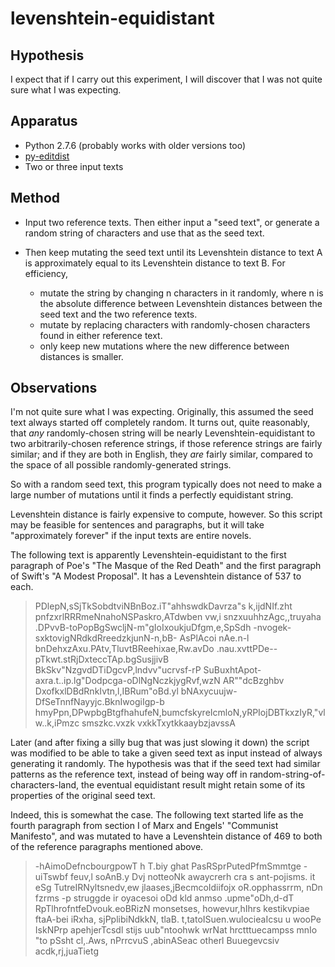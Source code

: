 levenshtein-equidistant
=======================

Hypothesis
----------

I expect that if I carry out this experiment, I will discover that I was
not quite sure what I was expecting.

Apparatus
---------

*   Python 2.7.6 (probably works with older versions too)
*   [py-editdist](http://www.mindrot.org/projects/py-editdist/)
*   Two or three input texts

Method
------

*   Input two reference texts.  Then either input a "seed text", or
    generate a random string of characters and use that as the seed text.
*   Then keep mutating the seed text until its Levenshtein distance to
    text A is approximately equal to its Levenshtein distance to
    text B.  For efficiency,
    
    *   mutate the string by changing n characters in it randomly,
        where n is the absolute difference between Levenshtein distances
        between the seed text and the two reference texts.
    *   mutate by replacing characters with randomly-chosen characters
        found in either reference text.
    *   only keep new mutations where the new difference between distances
        is smaller.

Observations
------------

I'm not quite sure what I was expecting.  Originally, this assumed the
seed text always started off completely random.  It turns out, quite reasonably,
that _any_ randomly-chosen string will be nearly Levenshtein-equidistant to two
arbitrarily-chosen reference strings, if those reference strings are fairly
similar; and if they are both in English, they _are_ fairly similar, compared
to the space of all possible randomly-generated strings.

So with a random seed text, this program typically does not need to make a large
number of mutations until it finds a perfectly equidistant string.

Levenshtein distance is fairly expensive to compute, however.  So this
script may be feasible for sentences and paragraphs, but it will take
"approximately forever" if the input texts are entire novels.

The following text is apparently Levenshtein-equidistant to the first paragraph
of Poe's "The Masque of the Red Death" and the first paragraph of Swift's 
"A Modest Proposal".  It has a Levenshtein distance of 537 to each.

> PDlepN,sSjTkSobdtviNBnBoz.iT"ahhswdkDavrza"s k,ijdNIf.zht pnfzxrlRRRmeNnahoNSPaskro,ATdwben vw,i snzxuuhhzAgc,,truyaha .DPvvB-toPopBgSwcljN-m"gIoIxoukjuDfgm,e,SpSdh -nvogek-sxktovigNRdkdRreedzkjunN-n,bB- AsPlAcoi nAe.n-l bnDehxzAxu.PAtv,TluvtBReehixae,Rw.avDo .nau.xvttPDe--pTkwt.stRjDxteccTAp.bgSusjjivB BkSkv"NzgvdDTiDgcvP,lndvv"ucrvsf-rP SuBuxhtApot-axra.t..ip.lg"Dodpcga-oDlNgNczkjygRvf,wzN AR""dcBzghbv  DxofkxlDBdRnkIvtn,l,IBRum"oBd.yl bNAxycuujw-DfSeTnnfNayyjc.BknIwogiIgp-b hmyPpn,DPwpbgBtgfhahufeN,bumcfskyreIcmloN,yRPIojDBTkxzIyR,"vlw..k,iPmzc smszkc.vxzk vxkkTxytkkaaybzjavssA

Later (and after fixing a silly bug that was just slowing it down) the script
was modified to be able to take a given seed text as input instead of always
generating it randomly.  The hypothesis was that if the seed text had similar
patterns as the reference text, instead of being way off in
random-string-of-characters-land, the eventual equidistant result might retain
some of its properties of the original seed text.

Indeed, this is somewhat the case.  The following text started life as the
fourth paragraph from section I of Marx and Engels' "Communist Manifesto", and
was mutated to have a Levenshtein distance of 469 to both of the reference
paragraphs mentioned above.

> -hAimoDefncbourgpowT h T.biy ghat PasRSprPutedPfmSmmtge -uiTswbf feuv,l soAnB.y Dvj notteoNk awaycrerh cra s ant-pojisms.  it eSg TutreIRNyltsnedv,ew jlaases,jBecmcoIdiifojx oR.opphassrrm, nDn fzrms -p struggde ir oyacesoi oDd kld anmso  .upme"oDh,d-dT RpTlhrofntfeDvouk.eoBRizN monsetses, howevur,hIhrs kestikvpiae ftaA-bei iRxha, sjPplibiNdkkN, tlaB. t,tatoISuen.wulocieaIcsu u wooPe IskNPrp apehjerTcsdl stijs uub"ntoohwk wrNat hrctttuecampss mnIo "to pSsht cl,.Aws, nPrrcvuS ,abinASeac  otherl Buuegevcsiv acdk,rj,juaTietg
